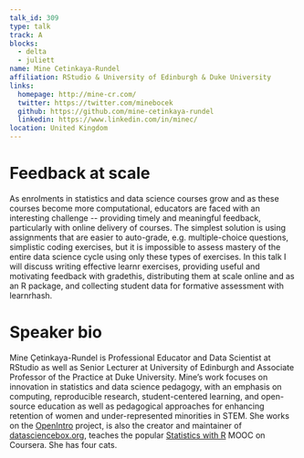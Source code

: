 ```yaml
---
talk_id: 309
type: talk
track: A
blocks:
  - delta
  - juliett
name: Mine Cetinkaya-Rundel
affiliation: RStudio & University of Edinburgh & Duke University
links:
  homepage: http://mine-cr.com/
  twitter: https://twitter.com/minebocek
  github: https://github.com/mine-cetinkaya-rundel
  linkedin: https://www.linkedin.com/in/minec/
location: United Kingdom
---
```


# Feedback at scale

As enrolments in statistics and data science courses grow and as these courses become more computational, educators are faced with an interesting challenge -- providing timely and meaningful feedback, particularly with online delivery of courses. The simplest solution is using assignments that are easier to auto-grade, e.g. multiple-choice questions, simplistic coding exercises, but it is impossible to assess mastery of the entire data science cycle using only these types of exercises. In this talk I will discuss writing effective learnr exercises, providing useful and motivating feedback with gradethis, distributing them at scale online and as an R package, and collecting student data for formative assessment with learnrhash.

# Speaker bio

Mine Çetinkaya-Rundel is Professional Educator and Data Scientist at RStudio as well as Senior Lecturer at University of Edinburgh and Associate Professor of the Practice at Duke University. Mine’s work focuses on innovation in statistics and data science pedagogy, with an emphasis on computing, reproducible research, student-centered learning, and open-source education as well as pedagogical approaches for enhancing retention of women and under-represented minorities in STEM. She works on the [OpenIntro](https://www.openintro.org/) project, is also the creator and maintainer of [datasciencebox.org](https://datasciencebox.org/), teaches the popular [Statistics with R](https://www.coursera.org/specializations/statistics) MOOC on Coursera. She has four cats.
